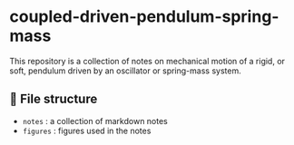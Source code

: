 # coupled-driven-pendulum-spring-mass
This repository is a collection of notes on mechanical motion of a rigid, or soft, pendulum driven by an oscillator or spring-mass system. 

## 📂 File structure
- `notes` : a collection of markdown notes
- `figures` : figures used in the notes
